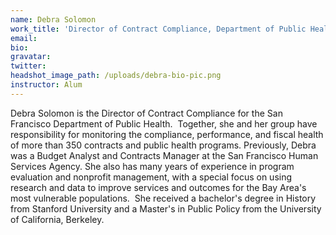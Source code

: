 ```yaml
---
name: Debra Solomon
work_title: 'Director of Contract Compliance, Department of Public Health'
email:
bio:
gravatar:
twitter:
headshot_image_path: /uploads/debra-bio-pic.png
instructor: Alum
---
```


Debra Solomon is the Director of Contract Compliance for the San Francisco Department of Public Health.  Together, she and her group have responsibility for monitoring the compliance, performance, and fiscal health of more than 350 contracts and public health programs. Previously, Debra was a Budget Analyst and Contracts Manager at the San Francisco Human Services Agency. She also has many years of experience in program evaluation and nonprofit management, with a special focus on using research and data to improve services and outcomes for the Bay Area's most vulnerable populations.  She received a bachelor's degree in History from Stanford University and a Master's in Public Policy from the University of California, Berkeley.
